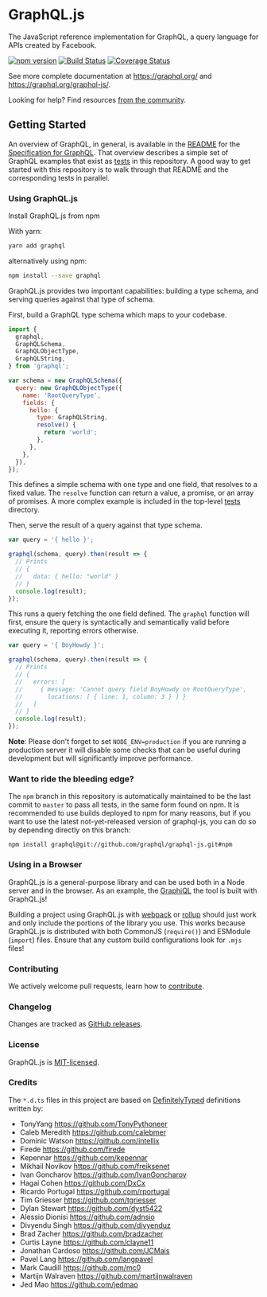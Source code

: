 # GraphQL.js

The JavaScript reference implementation for GraphQL, a query language for APIs created by Facebook.

[![npm version](https://badge.fury.io/js/graphql.svg)](https://badge.fury.io/js/graphql)
[![Build Status](https://travis-ci.org/graphql/graphql-js.svg?branch=master)](https://travis-ci.org/graphql/graphql-js?branch=master)
[![Coverage Status](https://codecov.io/gh/graphql/graphql-js/branch/master/graph/badge.svg)](https://codecov.io/gh/graphql/graphql-js)

See more complete documentation at https://graphql.org/ and
https://graphql.org/graphql-js/.

Looking for help? Find resources [from the community](https://graphql.org/community/).

## Getting Started

An overview of GraphQL, in general, is available in the
[README](https://github.com/graphql/graphql-spec/blob/master/README.md) for the
[Specification for GraphQL](https://github.com/graphql/graphql-spec). That overview
describes a simple set of GraphQL examples that exist as [tests](src/__tests__)
in this repository. A good way to get started with this repository is to walk
through that README and the corresponding tests in parallel.

### Using GraphQL.js

Install GraphQL.js from npm

With yarn:

```sh
yarn add graphql
```

alternatively using npm:

```sh
npm install --save graphql
```

GraphQL.js provides two important capabilities: building a type schema, and
serving queries against that type of schema.

First, build a GraphQL type schema which maps to your codebase.

```js
import {
  graphql,
  GraphQLSchema,
  GraphQLObjectType,
  GraphQLString,
} from 'graphql';

var schema = new GraphQLSchema({
  query: new GraphQLObjectType({
    name: 'RootQueryType',
    fields: {
      hello: {
        type: GraphQLString,
        resolve() {
          return 'world';
        },
      },
    },
  }),
});
```

This defines a simple schema with one type and one field, that resolves
to a fixed value. The `resolve` function can return a value, a promise,
or an array of promises. A more complex example is included in the top-level [tests](src/__tests__) directory.

Then, serve the result of a query against that type schema.

```js
var query = '{ hello }';

graphql(schema, query).then(result => {
  // Prints
  // {
  //   data: { hello: "world" }
  // }
  console.log(result);
});
```

This runs a query fetching the one field defined. The `graphql` function will
first, ensure the query is syntactically and semantically valid before executing
it, reporting errors otherwise.

```js
var query = '{ BoyHowdy }';

graphql(schema, query).then(result => {
  // Prints
  // {
  //   errors: [
  //     { message: 'Cannot query field BoyHowdy on RootQueryType',
  //       locations: [ { line: 1, column: 3 } ] }
  //   ]
  // }
  console.log(result);
});
```

**Note**: Please don't forget to set `NODE_ENV=production` if you are running a production server it will disable some checks that can be useful during development but will significantly improve performance.

### Want to ride the bleeding edge?

The `npm` branch in this repository is automatically maintained to be the last
commit to `master` to pass all tests, in the same form found on npm. It is
recommended to use builds deployed to npm for many reasons, but if you want to use
the latest not-yet-released version of graphql-js, you can do so by depending
directly on this branch:

```
npm install graphql@git://github.com/graphql/graphql-js.git#npm
```

### Using in a Browser

GraphQL.js is a general-purpose library and can be used both in a Node server
and in the browser. As an example, the [GraphiQL](https://github.com/graphql/graphiql/)
the tool is built with GraphQL.js!

Building a project using GraphQL.js with [webpack](https://webpack.js.org) or
[rollup](https://github.com/rollup/rollup) should just work and only include
the portions of the library you use. This works because GraphQL.js is distributed
with both CommonJS (`require()`) and ESModule (`import`) files. Ensure that any
custom build configurations look for `.mjs` files!

### Contributing

We actively welcome pull requests, learn how to
[contribute](https://github.com/graphql/graphql-js/blob/master/.github/CONTRIBUTING.md).

### Changelog

Changes are tracked as [GitHub releases](https://github.com/graphql/graphql-js/releases).

### License

GraphQL.js is [MIT-licensed](https://github.com/graphql/graphql-js/blob/master/LICENSE).

### Credits

The `*.d.ts` files in this project are based on [DefinitelyTyped](https://github.com/DefinitelyTyped/DefinitelyTyped/tree/54712a7e28090c5b1253b746d1878003c954f3ff/types/graphql) definitions written by:

<!--- spell-checker:disable -->

- TonyYang https://github.com/TonyPythoneer
- Caleb Meredith https://github.com/calebmer
- Dominic Watson https://github.com/intellix
- Firede https://github.com/firede
- Kepennar https://github.com/kepennar
- Mikhail Novikov https://github.com/freiksenet
- Ivan Goncharov https://github.com/IvanGoncharov
- Hagai Cohen https://github.com/DxCx
- Ricardo Portugal https://github.com/rportugal
- Tim Griesser https://github.com/tgriesser
- Dylan Stewart https://github.com/dyst5422
- Alessio Dionisi https://github.com/adnsio
- Divyendu Singh https://github.com/divyenduz
- Brad Zacher https://github.com/bradzacher
- Curtis Layne https://github.com/clayne11
- Jonathan Cardoso https://github.com/JCMais
- Pavel Lang https://github.com/langpavel
- Mark Caudill https://github.com/mc0
- Martijn Walraven https://github.com/martijnwalraven
- Jed Mao https://github.com/jedmao
